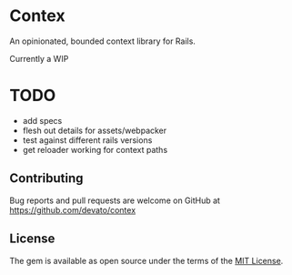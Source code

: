 # Contex

An opinionated, bounded context library for Rails.

Currently a WIP

# TODO
- add specs
- flesh out details for assets/webpacker
- test against different rails versions
- get reloader working for context paths

## Contributing

Bug reports and pull requests are welcome on GitHub at https://github.com/devato/contex

## License

The gem is available as open source under the terms of the [MIT License](https://opensource.org/licenses/MIT).



